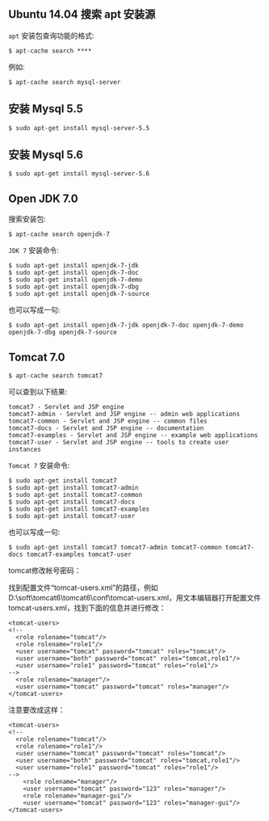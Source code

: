 
Ubuntu 14.04 搜索 apt 安装源
--------------------------------

`apt` 安装包查询功能的格式:

    $ apt-cache search ****

例如:

    $ apt-cache search mysql-server

安装 Mysql 5.5
-----------------

    $ sudo apt-get install mysql-server-5.5

安装 Mysql 5.6
-----------------

    $ sudo apt-get install mysql-server-5.6

Open JDK 7.0
---------------

搜索安装包:

    $ apt-cache search openjdk-7

`JDK 7` 安装命令:

    $ sudo apt-get install openjdk-7-jdk
    $ sudo apt-get install openjdk-7-doc
    $ sudo apt-get install openjdk-7-demo
    $ sudo apt-get install openjdk-7-dbg
    $ sudo apt-get install openjdk-7-source

也可以写成一句:

    $ sudo apt-get install openjdk-7-jdk openjdk-7-doc openjdk-7-demo openjdk-7-dbg openjdk-7-source

Tomcat 7.0
-------------

    $ apt-cache search tomcat7

可以查到以下结果:

    tomcat7 - Servlet and JSP engine
    tomcat7-admin - Servlet and JSP engine -- admin web applications
    tomcat7-common - Servlet and JSP engine -- common files
    tomcat7-docs - Servlet and JSP engine -- documentation
    tomcat7-examples - Servlet and JSP engine -- example web applications
    tomcat7-user - Servlet and JSP engine -- tools to create user instances

`Tomcat 7` 安装命令:

    $ sudo apt-get install tomcat7
    $ sudo apt-get install tomcat7-admin
    $ sudo apt-get install tomcat7-common
    $ sudo apt-get install tomcat7-docs
    $ sudo apt-get install tomcat7-examples
    $ sudo apt-get install tomcat7-user

也可以写成一句:

    $ sudo apt-get install tomcat7 tomcat7-admin tomcat7-common tomcat7-docs tomcat7-examples tomcat7-user
    
    

tomcat修改帐号密码：

找到配置文件“tomcat-users.xml”的路径，例如D:\soft\tomcat6\tomcat6\conf\tomcat-users.xml，用文本编辑器打开配置文件tomcat-users.xml，找到下面的信息并进行修改：

    <tomcat-users>  
    <!--  
      <role rolename="tomcat"/>  
      <role rolename="role1"/>  
      <user username="tomcat" password="tomcat" roles="tomcat"/>  
      <user username="both" password="tomcat" roles="tomcat,role1"/>  
      <user username="role1" password="tomcat" roles="role1"/>  
    -->  
      <role rolename="manager"/>  
      <user username="tomcat" password="tomcat" roles="manager"/>  
    </tomcat-users>  

注意要改成这样：

    <tomcat-users>  
    <!--  
      <role rolename="tomcat"/>  
      <role rolename="role1"/>  
      <user username="tomcat" password="tomcat" roles="tomcat"/>  
      <user username="both" password="tomcat" roles="tomcat,role1"/>  
      <user username="role1" password="tomcat" roles="role1"/>  
    -->  
        <role rolename="manager"/>
        <user username="tomcat" password="123" roles="manager"/>
        <role rolename="manager-gui"/>
        <user username="tomcat" password="123" roles="manager-gui"/>
    </tomcat-users>  
    
